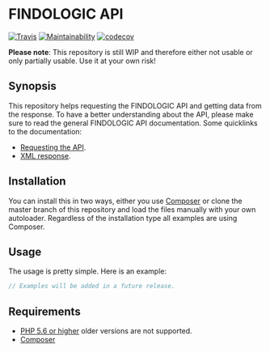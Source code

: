 # FINDOLOGIC API

[![Travis](https://travis-ci.org/TheKeymaster/findologic-api.svg?branch=master)](https://travis-ci.org/TheKeymaster/findologic-api)
[![Maintainability](https://api.codeclimate.com/v1/badges/d604675c46586292c20f/maintainability)](https://codeclimate.com/github/TheKeymaster/findologic-api/maintainability)
[![codecov](https://codecov.io/gh/TheKeymaster/findologic-api/branch/master/graph/badge.svg)](https://codecov.io/gh/TheKeymaster/findologic-api)

**Please note**: This repository is still WIP and therefore either not usable or only partially usable. Use it at your own risk!

## Synopsis

This repository helps requesting the FINDOLOGIC API and getting data from the response.
To have a better understanding about the API, please make sure to read the general FINDOLOGIC API documentation. Some quicklinks to the documentation:

 * [Requesting the API](https://docs.findologic.com/doku.php?id=integration_documentation:request).
 * [XML response](https://docs.findologic.com/doku.php?id=integration_documentation:response_xml).

## Installation

You can install this in two ways, either you use [Composer](https://getcomposer.org/) or clone the master branch of this 
repository and load the files manually with your own autoloader. Regardless of the installation type all examples are 
using Composer.
 
## Usage

The usage is pretty simple. Here is an example:

```php
// Examples will be added in a future release.
```

## Requirements

 * [PHP 5.6 or higher](https://php.net/) older versions are not supported.
 * [Composer](https://getcomposer.org/)